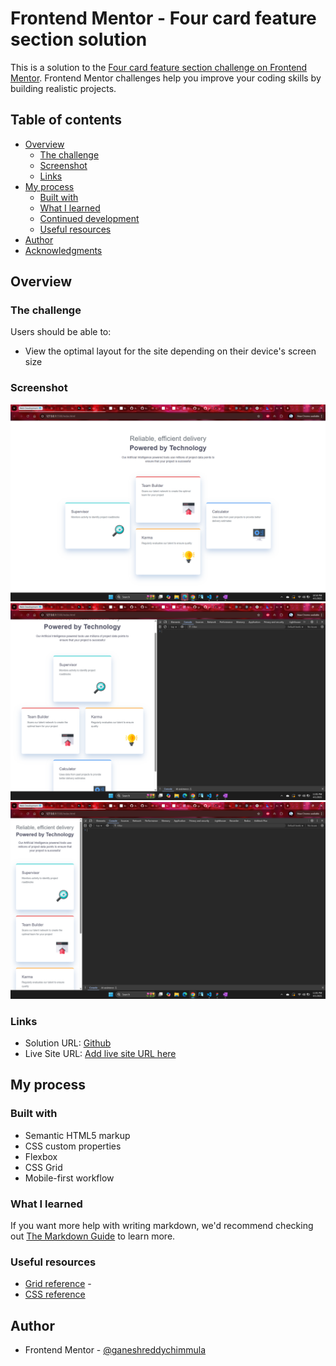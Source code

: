 # Frontend Mentor - Four card feature section solution

This is a solution to the [Four card feature section challenge on Frontend Mentor](https://www.frontendmentor.io/challenges/four-card-feature-section-weK1eFYK). Frontend Mentor challenges help you improve your coding skills by building realistic projects.

## Table of contents

- [Overview](#overview)
  - [The challenge](#the-challenge)
  - [Screenshot](#screenshot)
  - [Links](#links)
- [My process](#my-process)
  - [Built with](#built-with)
  - [What I learned](#what-i-learned)
  - [Continued development](#continued-development)
  - [Useful resources](#useful-resources)
- [Author](#author)
- [Acknowledgments](#acknowledgments)

## Overview

### The challenge

Users should be able to:

- View the optimal layout for the site depending on their device's screen size

### Screenshot

![Desktop](./screenshots/Desktop.png)
![Tablet](./screenshots/Tab.png)
![Mobile](./screenshots/Mobile.png)

### Links

- Solution URL: [Github](https://github.com/ganeshreddychimmula/four-card-feature-section.git)
- Live Site URL: [Add live site URL here](https://ganeshreddychimmula.github.io/four-card-feature-section/)

## My process

### Built with

- Semantic HTML5 markup
- CSS custom properties
- Flexbox
- CSS Grid
- Mobile-first workflow

### What I learned

If you want more help with writing markdown, we'd recommend checking out [The Markdown Guide](https://www.markdownguide.org/) to learn more.

### Useful resources

- [Grid reference](https://css-tricks.com/snippets/css/complete-guide-grid/) -
- [CSS reference](https://web.dev/learn/css)

## Author

- Frontend Mentor - [@ganeshreddychimmula](https://www.frontendmentor.io/profile/ganeshreddychimmula)
